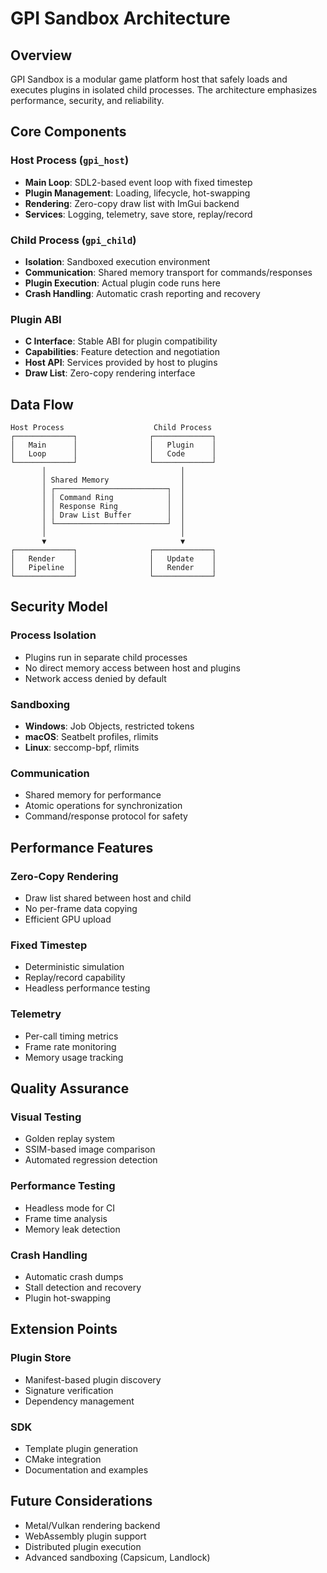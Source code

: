 # GPI Sandbox Architecture

## Overview

GPI Sandbox is a modular game platform host that safely loads and executes plugins in isolated child processes. The architecture emphasizes performance, security, and reliability.

## Core Components

### Host Process (`gpi_host`)
- **Main Loop**: SDL2-based event loop with fixed timestep
- **Plugin Management**: Loading, lifecycle, hot-swapping
- **Rendering**: Zero-copy draw list with ImGui backend
- **Services**: Logging, telemetry, save store, replay/record

### Child Process (`gpi_child`)
- **Isolation**: Sandboxed execution environment
- **Communication**: Shared memory transport for commands/responses
- **Plugin Execution**: Actual plugin code runs here
- **Crash Handling**: Automatic crash reporting and recovery

### Plugin ABI
- **C Interface**: Stable ABI for plugin compatibility
- **Capabilities**: Feature detection and negotiation
- **Host API**: Services provided by host to plugins
- **Draw List**: Zero-copy rendering interface

## Data Flow

```
Host Process                    Child Process
┌─────────────┐                ┌─────────────┐
│   Main      │                │   Plugin    │
│   Loop      │                │   Code      │
└─────────────┘                └─────────────┘
       │                              │
       │ Shared Memory                │
       │ ┌─────────────────────────┐  │
       │ │ Command Ring            │  │
       │ │ Response Ring           │  │
       │ │ Draw List Buffer        │  │
       │ └─────────────────────────┘  │
       │                              │
       ▼                              ▼
┌─────────────┐                ┌─────────────┐
│   Render    │                │   Update    │
│   Pipeline  │                │   Render    │
└─────────────┘                └─────────────┘
```

## Security Model

### Process Isolation
- Plugins run in separate child processes
- No direct memory access between host and plugins
- Network access denied by default

### Sandboxing
- **Windows**: Job Objects, restricted tokens
- **macOS**: Seatbelt profiles, rlimits
- **Linux**: seccomp-bpf, rlimits

### Communication
- Shared memory for performance
- Atomic operations for synchronization
- Command/response protocol for safety

## Performance Features

### Zero-Copy Rendering
- Draw list shared between host and child
- No per-frame data copying
- Efficient GPU upload

### Fixed Timestep
- Deterministic simulation
- Replay/record capability
- Headless performance testing

### Telemetry
- Per-call timing metrics
- Frame rate monitoring
- Memory usage tracking

## Quality Assurance

### Visual Testing
- Golden replay system
- SSIM-based image comparison
- Automated regression detection

### Performance Testing
- Headless mode for CI
- Frame time analysis
- Memory leak detection

### Crash Handling
- Automatic crash dumps
- Stall detection and recovery
- Plugin hot-swapping

## Extension Points

### Plugin Store
- Manifest-based plugin discovery
- Signature verification
- Dependency management

### SDK
- Template plugin generation
- CMake integration
- Documentation and examples

## Future Considerations

- Metal/Vulkan rendering backend
- WebAssembly plugin support
- Distributed plugin execution
- Advanced sandboxing (Capsicum, Landlock)
